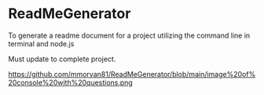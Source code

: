 # ReadMeGenerator

To generate a readme document for a project utilizing the command line in terminal and node.js

Must update to complete project.

https://github.com/mmorvan81/ReadMeGenerator/blob/main/image%20of%20console%20with%20questions.png
